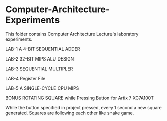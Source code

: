 # Computer-Architecture-Experiments
This folder contains Computer Architecture Lecture's laboratory experiments.

LAB-1 
A 4-BIT SEQUENTIAL ADDER

LAB-2
32-BIT MIPS ALU DESIGN

LAB-3 
SEQUENTIAL MULTIPLER

LAB-4 
Register File

LAB-5 
A SINGLE-CYCLE CPU MIPS

BONUS
ROTATING SQUARE while Pressing Button for Artix 7 XC7A100T

While the button specified in project pressed, every 1 second a new square generated. Squares are following each other like snake game.
